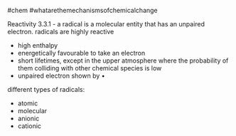 #chem #whatarethemechanismsofchemicalchange 

Reactivity 3.3.1 - a radical is a molecular entity that has an unpaired electron. radicals are highly reactive

- high enthalpy
- energetically favourable to take an electron
- short lifetimes, except in the upper atmosphere where the probability of them colliding with other chemical species is low
- unpaired electron shown by $\bullet$

different types of radicals:
- atomic
- molecular
- anionic
- cationic